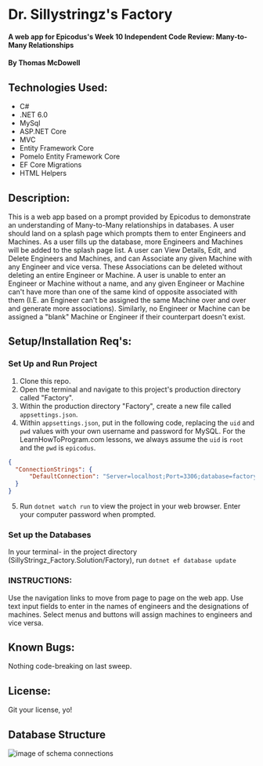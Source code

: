 # Dr. Sillystringz's Factory
#### A web app for Epicodus's Week 10 Independent Code Review: Many-to-Many Relationships 

#### By Thomas McDowell

## Technologies Used:
* C#
* .NET 6.0
* MySql
* ASP.NET Core
* MVC
* Entity Framework Core
* Pomelo Entity Framework Core
* EF Core Migrations
* HTML Helpers

## Description:
This is a web app based on a prompt provided by Epicodus to demonstrate an understanding of Many-to-Many relationships in databases. A user should land on a splash page which prompts them to enter Engineers and Machines. As a user fills up the database, more Engineers and Machines will be added to the splash page list. A user can View Details, Edit, and Delete Engineers and Machines, and can Associate any given Machine with any Engineer and vice versa. These Associations can be deleted without deleting an entire Engineer or Machine. A user is unable to enter an Engineer or Machine without a name, and any given Engineer or Machine can't have more than one of the same kind of opposite associated with them (I.E. an Engineer can't be assigned the same Machine over and over and generate more associations). Similarly, no Engineer or Machine can be assigned a "blank" Machine or Engineer if their counterpart doesn't exist. 

## Setup/Installation Req's:
### Set Up and Run Project
1. Clone this repo.
2. Open the terminal and navigate to this project's production directory called "Factory".
3. Within the production directory "Factory", create a new file called `appsettings.json`.
4. Within `appsettings.json`, put in the following code, replacing the `uid` and `pwd` values with your own username and password for MySQL. For the LearnHowToProgram.com lessons, we always assume the `uid` is `root` and the `pwd` is `epicodus`.

```json
{
  "ConnectionStrings": {
      "DefaultConnection": "Server=localhost;Port=3306;database=factory;uid=[YOUR SQL USERNAME];pwd=[YOUR SQL PASSWORD];"
  }
}
```
5. Run ```dotnet watch run``` to view the project in your web browser. Enter your computer password when prompted.

### Set up the Databases

In your terminal- in the project directory (SillyStringz_Factory.Solution/Factory), run ```dotnet ef database update```



### INSTRUCTIONS:
Use the navigation links to move from page to page on the web app. Use text input fields to enter in the names of engineers and the designations of machines. Select menus and buttons will assign machines to engineers and vice versa.

## Known Bugs:
Nothing code-breaking on last sweep.

## License:
Git your license, yo!

## Database Structure
![image of schema connections](.Factory/wwwroot/img/Database_Factory.png)
